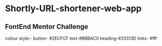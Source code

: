 # Shortly-URL-shortener-web-app
## FontEnd Mentor Challenge

colour style:-
button- #2ECFCF
text-#BBBAC0
heading-#33313D
links- #fff


